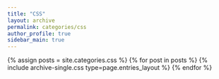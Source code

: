 ```yaml
---
title: "CSS"
layout: archive
permalink: categories/css
author_profile: true
sidebar_main: true
---
```



{% assign posts = site.categories.css %}
{% for post in posts %} {% include archive-single.css type=page.entries_layout %} {% endfor %}
